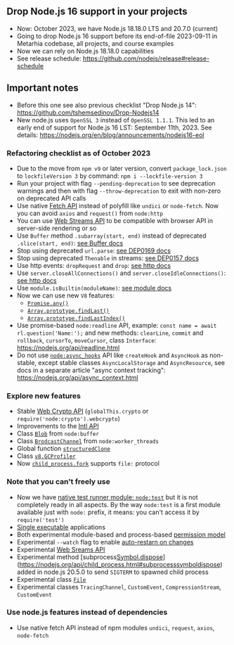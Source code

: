 ## Drop Node.js 16 support in your projects

- Now: October 2023, we have Node.js 18.18.0 LTS and 20.7.0 (current)
- Going to drop Node.js 16 support before its end-of-file 2023-09-11 in Metarhia codebase, all projects, and course examples
- Now we can rely on Node.js 18.18.0 capabilities
- See release schedule: https://github.com/nodejs/release#release-schedule

## Important notes

- Before this one see also previous checklist "Drop Node.js 14": https://github.com/tshemsedinov/Drop-Nodejs14
- New node.js uses `OpenSSL 3` instead of `OpenSSL 1.1.1`. This led to an early end of support for Node.js 16 LST: September 11th, 2023. See details: https://nodejs.org/en/blog/announcements/nodejs16-eol

### Refactoring checklist as of October 2023

- Due to the move from `npm v9` or later version, convert `package_lock.json` to `lockfileVersion 3` by command: `npm i --lockfile-version 3`
- Run your project with flag `--pending-deprecation` to see deprecation warnings and then with flag `--throw-deprecation` to exit with non-zero on deprecated API calls
- Use native [Fetch API](https://developer.mozilla.org/en-US/docs/Web/API/Fetch_API) instead of polyfill like `undici` or `node-fetch`. Now you can avoid `axios` and `request()` from `node:http`
- You can use [Web Streams API](https://developer.mozilla.org/en-US/docs/Web/API/Streams_API) to be compatible with browser API in server-side rendering or so
- Use `Buffer` method `.subarray(start, end)` instead of deprecated `.slice(start, end)`: [see Buffer docs](https://nodejs.org/api/buffer.html#blobslicestart-end-type)
- Stop using deprecated `url.parse`: [see DEP0169 docs](https://nodejs.org/api/deprecations.html#DEP0169)
- Stop using deprecated `Thenable` in streams: [see DEP0157 docs](https://nodejs.org/api/deprecations.html#DEP0157)
- Use http events: `dropRequest` and `drop`: [see http docs](https://nodejs.org/api/http.html#event-droprequest)
- Use `server.closeAllConnections()` and `server.closeIdleConnections()`: [see http docs](https://nodejs.org/api/http.html#servercloseallconnections)
- Use `module.isBuiltin(moduleName)`: [see module docs](https://nodejs.org/api/module.html#moduleisbuiltinmodulename)
- Now we can use new `V8` features:
  - [`Promise.any()`](https://developer.mozilla.org/en-US/docs/Web/JavaScript/Reference/Global_Objects/Promise/any)
  - [`Array.prototype.findLast()`](https://developer.mozilla.org/en-US/docs/Web/JavaScript/Reference/Global_Objects/Array/findLast)
  - [`Array.prototype.findLastIndex()`](https://developer.mozilla.org/en-US/docs/Web/JavaScript/Reference/Global_Objects/Array/findLastIndex)
- Use promise-based `node:readline` API, example: `const name = await rl.question('Name:');` and new methods: `clearLine`,  `commit` and `rollback`, `cursorTo`, `moveCursor`, class `Interface`: https://nodejs.org/api/readline.html
- Do not use [`node:async_hooks`](https://nodejs.org/api/async_hooks.html) API like `createHook` and `AsyncHook` as non-stable, except stable classes `AsyncLocalStorage` and `AsyncResource`, see docs in a separate article "async context tracking": https://nodejs.org/api/async_context.html

### Explore new features

- Stable [Web Crypto API](https://nodejs.org/api/webcrypto.html) (`globalThis.crypto` or `require('node:crypto').webcrypto`)
- Improvements to the [Intl API](https://nodejs.org/api/intl.html)
- Class [`Blob`](https://nodejs.org/api/buffer.html#class-blob) from `node:buffer`
- Class [`BrodcastChannel`](https://nodejs.org/api/worker_threads.html#class-broadcastchannel-extends-eventtarget) from `node:worker_threads`
- Global function [`structuredClone`](https://developer.mozilla.org/en-US/docs/Web/API/structuredClone)
- Class [`v8.GCProfiler`](https://nodejs.org/api/v8.html#class-v8gcprofiler)
- Now [`child_process.fork`](https://nodejs.org/api/child_process.html#child_processforkmodulepath-args-options) supports `file:` protocol

### Note that you can't freely use

- Now we have [native test runner module: `node:test`](https://nodejs.org/api/test.html) but it is not completely ready in all aspects. By the way `node:test` is a first module available just with `node:` prefix, it means: you can't access it by `require('test')`
- [Single executable](https://nodejs.org/api/single-executable-applications.html) applications
- Both experimental module-based and process-based [permission model](https://nodejs.org/api/permissions.html)
- Experimental `--watch` flag to enable [auto-restarn on changes](https://nodejs.org/api/cli.html#--watch)
- Experimental [Web Sreams API](https://nodejs.org/api/webstreams.html)
- Experimental method [subprocess[Symbol.dispose]()](https://nodejs.org/api/child_process.html#subprocesssymboldispose) added in node.js 20.5.0 to send `SIGTERM` to spawned child process
- Experimental class [`File`](https://nodejs.org/api/buffer.html#class-file)
- Experimental classes `TracingChannel`, `CustomEvent`, `CompressionStream`, `CustomEvent`

### Use node.js features instead of dependencies

- Use native fetch API instead of npm modules `undici`, `request`, `axios`, `node-fetch`
